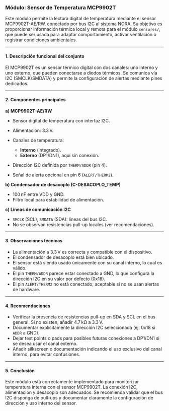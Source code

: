 ### Módulo: Sensor de Temperatura MCP9902T

Este módulo permite la lectura digital de temperatura mediante el sensor MCP9902T-AE/RW, conectado por bus I2C al sistema NORA. Su objetivo es proporcionar información térmica local y remota para el módulo `sensores/`, que puede ser usada para adaptar comportamiento, activar ventilación o registrar condiciones ambientales.

---

#### 1. Descripción funcional del conjunto

El MCP9902T es un sensor térmico digital con dos canales: uno interno y uno externo, que pueden conectarse a diodos térmicos. Se comunica vía I2C (SMCLK/SMDATA) y permite la configuración de alertas mediante pines dedicados.

---

#### 2. Componentes principales

**a) MCP9902T-AE/RW**

* Sensor digital de temperatura con interfaz I2C.
* Alimentación: 3.3 V.
* Canales de temperatura:

  * **Interno** (integrado).
  * **Externo** (DP1/DN1), aquí sin conexión.
* Dirección I2C definida por `THERM/ADDR` (pin 4).
* Señal de alerta opcional en pin 6 (`ALERT/THERM2`).

**b) Condensador de desacoplo (C-DESACOPLO\_TEMP)**

* 100 nF entre VDD y GND.
* Filtro local para estabilidad de alimentación.

**c) Líneas de comunicación I2C**

* `SMCLK` (SCL), `SMDATA` (SDA): líneas del bus I2C.
* No se observan resistencias pull-up locales (ver recomendaciones).

---

#### 3. Observaciones técnicas

* La alimentación a 3.3 V es correcta y compatible con el dispositivo.
* El condensador de desacoplo está bien ubicado.
* El sensor está siendo usado únicamente con su canal interno, lo cual es válido.
* El pin `THERM/ADDR` parece estar conectado a GND, lo que configura la dirección I2C en su valor por defecto (0x18).
* El pin `ALERT/THERM2` no está conectado; aceptable si no se usan alertas de hardware.

---

#### 4. Recomendaciones

* Verificar la presencia de resistencias pull-up en SDA y SCL en el bus general. Si no existen, añadir 4.7 kΩ a 3.3 V.
* Documentar explícitamente la dirección I2C seleccionada (ej. 0x18 si `ADDR` a GND).
* Dejar test points o pads para posibles futuras conexiones a DP1/DN1 si se desea usar el canal externo.
* Añadir silkscreen o documentación indicando el uso exclusivo del canal interno, para evitar confusiones.

---

#### 5. Conclusión

Este módulo está correctamente implementado para monitorizar temperatura interna con el sensor MCP9902T. La conexión I2C, alimentación y desacoplo son adecuados. Se recomienda validar que el bus I2C disponga de pull-ups y documentar claramente la configuración de dirección y uso interno del sensor.
